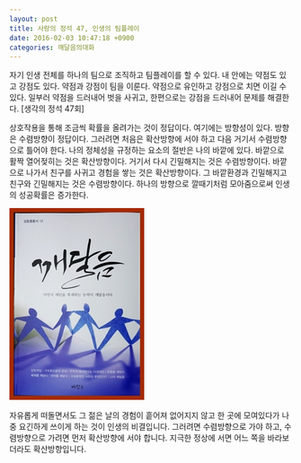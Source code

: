 ```yaml
---
layout: post
title: 사랑의 정석 47, 인생의 팀플레이
date: 2016-02-03 10:47:18 +0900
categories: 깨달음의대화
---
```

자기 인생 전체를 하나의 팀으로 조직하고 팀플레이를 할 수 있다. 내 안에는 약점도 있고 강점도 있다. 약점과 강점이 팀을 이룬다. 약점으로 유인하고 강점으로 치면 이길 수 있다. 일부러 약점을 드러내어 벗을 사귀고, 한편으로는 강점을 드러내어 문제를 해결한다. [생각의 정석 47회]

  


상호작용을 통해 조금씩 확률을 올려가는 것이 정답이다. 여기에는 방향성이 있다. 방향은 수렴방향이 정답이다. 그러려면 처음은 확산방향에 서야 하고 다음 거기서 수렴방향으로 틀어야 한다. 나의 정체성을 규정하는 요소의 절반은 나의 바깥에 있다. 바깥으로 활짝 열어젖히는 것은 확산방향이다. 거기서 다시 긴밀해지는 것은 수렴방향이다. 바깥으로 나가서 친구를 사귀고 경험을 쌓는 것은 확산방향이다. 그 바깥환경과 긴밀해지고 친구와 긴밀해지는 것은 수렴방향이다. 하나의 방향으로 깔때기처럼 모아줌으로써 인생의 성공확률은 증가한다. 

  


  



<img src="files/attach/images/198/046/670/aDSC01523.JPG" alt="aDSC01523.JPG" width="240" height="342" />   


  


자유롭게 떠돌면서도 그 젊은 날의 경험이 흩어져 없어지지 않고 한 곳에 모여있다가 나중 요긴하게 쓰이게 하는 것이 인생의 비결입니다. 그러려면 수렴방향으로 가야 하고, 수렴방향으로 가려면 먼저 확산방향에 서야 합니다. 지극한 정상에 서면 어느 쪽을 바라보더라도 확산방향입니다.